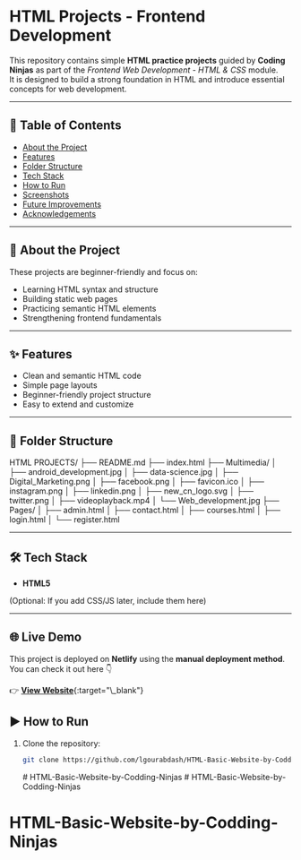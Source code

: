 # HTML Projects - Frontend Development

This repository contains simple **HTML practice projects** guided by **Coding Ninjas** as part of the _Frontend Web Development - HTML & CSS_ module.  
It is designed to build a strong foundation in HTML and introduce essential concepts for web development.

---

## 📖 Table of Contents

- [About the Project](#about-the-project)
- [Features](#features)
- [Folder Structure](#folder-structure)
- [Tech Stack](#tech-stack)
- [How to Run](#how-to-run)
- [Screenshots](#screenshots)
- [Future Improvements](#future-improvements)
- [Acknowledgements](#acknowledgements)

---

## 📌 About the Project

These projects are beginner-friendly and focus on:

- Learning HTML syntax and structure
- Building static web pages
- Practicing semantic HTML elements
- Strengthening frontend fundamentals

---

## ✨ Features

- Clean and semantic HTML code
- Simple page layouts
- Beginner-friendly project structure
- Easy to extend and customize

---

## 📂 Folder Structure

HTML PROJECTS/
├── README.md
├── index.html
├── Multimedia/
│ ├── android_development.jpg
│ ├── data-science.jpg
│ ├── Digital_Marketing.png
│ ├── facebook.png
│ ├── favicon.ico
│ ├── instagram.png
│ ├── linkedin.png
│ ├── new_cn_logo.svg
│ ├── twitter.png
│ ├── videoplayback.mp4
│ └── Web_development.jpg
├── Pages/
│ ├── admin.html
│ ├── contact.html
│ ├── courses.html
│ ├── login.html
│ └── register.html

---

## 🛠 Tech Stack

- **HTML5**

(Optional: If you add CSS/JS later, include them here)

---

## 🌐 Live Demo

This project is deployed on **Netlify** using the **manual deployment method**.  
You can check it out here 👇

👉 [**View Website**]([https://your-netlify-app.netlify.app](https://html-basic-website-by-coding-ninjas.netlify.app/)){:target="\_blank"}

## ▶ How to Run

1. Clone the repository:
   ```bash
   git clone https://github.com/lgourabdash/HTML-Basic-Website-by-Codding-Ninjas.git
   ```
   #   H T M L - B a s i c - W e b s i t e - b y - C o d d i n g - N i n j a s 
    
    #   H T M L - B a s i c - W e b s i t e - b y - C o d d i n g - N i n j a s 
    
    

# HTML-Basic-Website-by-Codding-Ninjas

